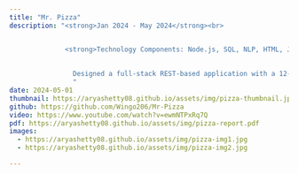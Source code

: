 ```yaml
---
title: "Mr. Pizza"
description: "<strong>Jan 2024 - May 2024</strong><br>


              <strong>Technology Components: Node.js, SQL, NLP, HTML, Javascript, REST, Google Maps, Stripe, Bcrypt</strong><br><br>
              
            
                Designed a full-stack REST-based application with a 12-member team to innovate the online ordering experience for all things concerning online pizza ordering. The website allows users to order from a large menu and pay online with the Stripe API. There is also order tracking integrated with Google Maps. The application also allows user accounts and has a rewards system, where users can gain points to pay for their food. There are also administration and employee controls for orders that are sent in. Fine-tuned chatbot also responds to customers' frequently asked questions. 
                "
date: 2024-05-01
thumbnail: https://aryashetty08.github.io/assets/img/pizza-thumbnail.jpg
github: https://github.com/Wingo206/Mr-Pizza 
video: https://www.youtube.com/watch?v=ewmNTPxRq7Q 
pdf: https://aryashetty08.github.io/assets/img/pizza-report.pdf 
images:
  - https://aryashetty08.github.io/assets/img/pizza-img1.jpg
  - https://aryashetty08.github.io/assets/img/pizza-img2.jpg

---
```

